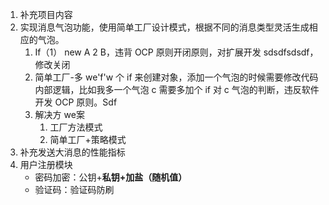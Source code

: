1. 补充项目内容
2. 实现消息气泡功能，使用简单工厂设计模式，根据不同的消息类型灵活生成相应的气泡。
	1. If（1） new A 2 B，违背 OCP 原则开闭原则，对扩展开发 sdsdfsdsdf，修改关闭
	2. 简单工厂-多 we'f'w 个 if 来创建对象，添加一个气泡的时候需要修改代码内部逻辑，比如我多一个气泡 c 需要多加个 if 对 c 气泡的判断，违反软件开发 OCP 原则。Sdf
	3. 解决方 we案
		1. 工厂方法模式
		2. 简单工厂+策略模式
3. 补充发送大消息的性能指标
4. 用户注册模块
	- 密码加密：公钥+**私钥+加盐（随机值）**
	- 验证码：验证码防刷